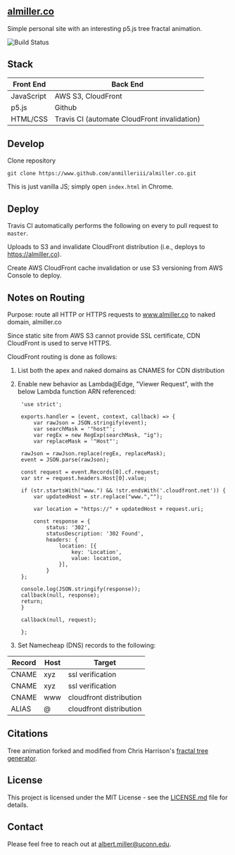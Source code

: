 


## [almiller.co](https://www.almiller.co)

Simple personal site with an interesting p5.js tree fractal animation.

![Build Status](https://travis-ci.com/ANMillerIII/almiller.co.svg?branch=master)

## Stack

| Front End  | Back End                |
| ---------- | ----------------------- |
| JavaScript | AWS S3, CloudFront |
| p5.js      | Github                  |
| HTML/CSS   | Travis CI (automate CloudFront invalidation)|

## Develop

Clone repository

`git clone https://www.github.com/anmilleriii/almiller.co.git`

This is just vanilla JS; simply open  `index.html` in Chrome.

## Deploy

Travis CI automatically performs the following on every to pull request to `master`.

Uploads to S3 and invalidate CloudFront distribution (i.e., deploys to https://almiller.co).

Create AWS CloudFront cache invalidation or use S3 versioning from AWS Console to deploy.

##  Notes on Routing

Purpose: route all HTTP or HTTPS requests to www.almiller.co to naked domain, almiller.co

Since static site from AWS S3 cannot provide SSL certificate, CDN CloudFront is used to serve HTTPS.

CloudFront routing is done as follows:

1. List both the apex and naked domains as CNAMES for CDN distribution
2. Enable new behavior as Lambda@Edge, "Viewer Request", with the below Lambda function ARN referenced:

    
        'use strict';

        exports.handler = (event, context, callback) => {
            var rawJson = JSON.stringify(event);
            var searchMask = '"host"';
            var regEx = new RegExp(searchMask, "ig");  
            var replaceMask = '"Host"';

        rawJson = rawJson.replace(regEx, replaceMask);
        event = JSON.parse(rawJson);

        const request = event.Records[0].cf.request;
        var str = request.headers.Host[0].value;

        if (str.startsWith("www.") && !str.endsWith('.cloudfront.net')) {
            var updatedHost = str.replace("www.","");

            var location = "https://" + updatedHost + request.uri;

            const response = {
                status: '302',
                statusDescription: '302 Found',
                headers: {
                    location: [{
                        key: 'Location',
                        value: location,
                    }],
                }
        };

        console.log(JSON.stringify(response));
        callback(null, response);
        return;
        }

        callback(null, request);
        
        };

3. Set Namecheap (DNS) records to the following:

| Record | Host | Target                  |
| ------ | ---- | ----------------------- |
| CNAME  | xyz  | ssl verification        |
| CNAME  | xyz  | ssl verification        |
| CNAME  | www  | cloudfront distribution |
| ALIAS  | @    | cloudfront distribution |


## Citations

Tree animation forked and modified from Chris Harrison's [fractal tree generator](https://github.com/someuser-321/TreeGenerator).

## License

This project is licensed under the MIT License - see the [LICENSE.md](LICENSE.md) file for details.

## Contact

Please feel free to reach out at [albert.miller@uconn.edu](mailto::albert.miller@uconn.edu).

